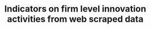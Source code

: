 ---
layout: default
layout: default
layout: default
layout: default
layout: default
layout: default
layout: default
layout: default
layout: default
layout: default
layout: default
layout: default
layout: default
layout: default
layout: default
layout: default
layout: default
layout: default
layout: default
layout: default
layout: default
layout: default
citation: Ashouri, S., Suominen, A., Hajikhani, A., Pukelis, L., Schubert, T., Türkeli,
  S., Van Beers, C. and Cunningham, S., 2022. Indicators on firm level innovation
  activities from web scraped data. Data in brief, 42, p.108246.
contributors: VTT Technical Research Centre of Finland Ltd, Fraunhofer Institute for
  Systems and Innovation Research ISI, Public Policy and Management Institute, United
  Nations University Maastricht Economic and Social Research Insitute on Innovation
  and Technology, Delft University of Technology, University of Strathclyde
cost: None
description: This data sample (in support the article "Indicators on firm level innovation
  activities from web scraped data" https://ssrn.com/abstract=3938767) contains data
  on companies' innovative behavior measured at the firm-level based on web scraped
  firm-level data derived from medium-high and high-technology companies in the European
  Union and the United Kingdom. The data are retrieved from individual company websites
  and contains in total data on 96,921 companies. The data provide information on
  various aspects of innovation, most significantly the research and development orientation
  of the company at the company and product level, the company’s collaborative activities,
  company’s products, and use of standards. In addition to the web scraped data, the
  dataset aggregates a variety firm-level indicators including patenting activities.
  In total, the dataset includes 28 variables with unique identifiers which enables
  connecting to other databases such as financial data. (2021-10-04)
documentation: https://www.sciencedirect.com/science/article/pii/S2352340922004486
doi: https://doi.org/10.34894/CI5XRR
last_edit: Mon, 19 Jun 2023 16:46:47 GMT
location: https://dataverse.nl/dataset.xhtml?persistentId=doi:10.34894/CI5XRR
maintained_by: 'Sajad Ashouri: sajad.ashouri@vtt.fi, Arash Hajikhani: arash.hajikhani@vtt.fi'
open_access: 'TRUE'
related_publications: Ashouri, S., Suominen, A., Hajikhani, A., Pukelis, L., Schubert,
  T., Türkeli, S., Van Beers, C. and Cunningham, S., 2022. Indicators on firm level
  innovation activities from web scraped data. Data in brief, 42, p.108246.
shortname: BigProd
tags:
- innovation
- digitalization
- web mining
- big data
timeframe: '2021'
title: Indicators on firm level innovation activities from web scraped data
uuid: 9e127516-e7f7-41c5-b033-eedab5433dba
versioning: 'FALSE'
---